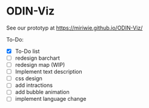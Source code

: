 # ODIN-Viz

See our prototyp at https://miriwie.github.io/ODIN-Viz/

To-Do:
- [X] To-Do list
- [ ] redesign barchart
- [ ] redesign map (WIP)
- [ ] Implement text description
- [ ] css design
- [ ] add intractions
- [ ] add bubble animation
- [ ] implement language change
